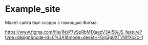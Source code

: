 # Example_site
Макет сайта был создан с помощью Фигма:

https://www.figma.com/file/INxP7ySpRbM1XaezV3AI58/JS_feature?type=design&node-id=0%3A1&mode=dev&t=FOqi3g0XTVWfXx2c-1
